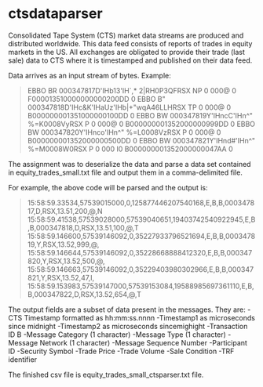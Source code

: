# ctsdataparser

Consolidated Tape System (CTS) market data streams are produced and distributed worldwide. This data feed consists of reports of trades in equity markets in the US. All exchanges are obligated to provide their trade (last sale) data to CTS where it is timestamped and published on their data feed. 

Data arrives as an input stream of bytes. Example:

>EBBO BR 000347817D'IHb13'IH`,*      2|RH0P3QFRSX          NP 0     000@   0  F000013510000000000200DD 0
>EBBO B" 000347818D'IHc&K'IHaUz'IHb|+"wqA46LLHRSX          TP 0     000@   0  B000000001351000000100DD 0
>EBBO BW 000347819Y'IHncC'IHn^"      %=K0008VyRSX           P 0     000@   0  B000000001352000000999DD 0
>EBBO BW 000347820Y'IHnco'IHn^"      %=L0008VzRSX           P 0     000@   0  B000000001352000000500DD 0
>EBBO BW 000347821Y'IHnd#'IHn^"      %=M0008W0RSX           P 0     000   I0  B000000001352000000047AA 0

The assignment was to deserialize the data and parse a data set contained in equity_trades_small.txt file and output them in a comma-delimited file. 

For example, the above code will be parsed and the output is:

>15:58:59.33534,57539015000,0,125877446207540168,E,B,B,000347817,D,RSX,13.51,200,@,N
>15:58:59.41538,57539028000,57539040651,19403742540922945,E,B,B,000347818,D,RSX,13.51,100,@,T
>15:58:59.146600,57539146092,0,35227933796521694,E,B,B,000347819,Y,RSX,13.52,999,@, 
>15:58:59.146644,57539146092,0,35228668888412320,E,B,B,000347820,Y,RSX,13.52,500,@, 
>15:58:59.146663,57539146092,0,35229403980302966,E,B,B,000347821,Y,RSX,13.52,47,I, 
>15:58:59.153983,57539147000,57539153084,19588985697361110,E,B,B,000347822,D,RSX,13.52,654,@,T

The output fields are a subset of data present in the messages. They are:
-CTS Timestamp formatted as hh:mm:ss.nnnn
-Timestamp1 as microseconds since midnight
-Timestamp2 as microseconds sincemighight
-Transaction ID B
-Message Category (1 character)
-Message Type (1 character)
-Message Network (1 character)
-Message Sequence Number
-Participant ID
-Security Symbol
-Trade Price
-Trade Volume
-Sale Condition
-TRF identifier

The finished csv file is equity_trades_small_ctsparser.txt file.
